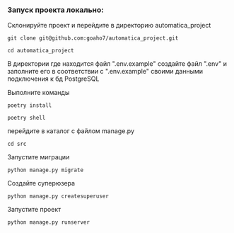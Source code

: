 ### Запуск проекта локально:

Склонируйте проект и перейдите в директорию automatica_project
``` 
git clone git@github.com:goaho7/automatica_project.git 
``` 
``` 
cd automatica_project 
``` 

В директории где находится файл ".env.example" создайте файл ".env" и заполните его в соответствии с ".env.example" своими данными подключения к бд PostgreSQL


Выполните команды
``` 
poetry install 
``` 
``` 
poetry shell 
``` 

перейдите в каталог с файлом manage.py
``` 
cd src 
``` 

Запустите миграции
``` 
python manage.py migrate 
``` 

Создайте суперюзера
``` 
python manage.py createsuperuser 
```

Запустите проект
``` 
python manage.py runserver 
``` 
